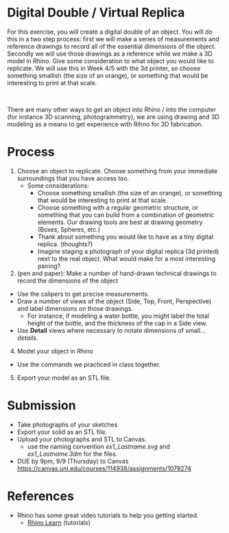 # Digital Double / Virtual Replica

For this exercise, you will create a digital double of an object. You will do this in a two step process: first we will make a series of measurements and reference drawings to record all of the essential dimensions of the object. Secondly we will use those drawings as a reference while we make a 3D model in Rhino. Give some consideration to what object you would like to replicate. We will use this in Week 4/5 with the 3d printer, so choose something smallish (the size of an orange), or something that would be interesting to print at that scale. 

<br>

There are many other ways to get an object into Rhino / into the computer (for instance 3D scanning, photogrammetry), we are using drawing and 3D modeling as a means to get experience with Rihno for 3D fabrication.

# Process
1. Choose an object to replicate. Choose something from your immediate surroundings that you have access too.
   - Some considerations: 
     - Choose something smallish (the size of an orange), or something that would be interesting to print at that scale.
     - Choose something with a regular geometric structure, or something that you can build from a combination of geometric elements. Our drawing tools are best at drawing geometry (Boxes, Spheres, etc.)
     - Thank about something you would like to have as a tiny digital replica. (thoughts?) 
     - Imagine staging a photograph of your digital replica (3d printed) next to the real object. What would make for a most interesting pairing?
3. (pen and paper): Make a number of hand-drawn technical drawings to record the dimensions of the object
  - Use the calipers to get precise measurements. 
  - Draw a number of views of the object (Side, Top, Front, Perspective) and label dimensions on those drawings. 
    - For instance, if modeling a water bottle, you might label the total height of the bottle, and the thickness of the cap in a Side view.
  - Use __Detail__ views where necessary to notate dimensions of small... _details_.
4. Model your object in Rhino
  - Use the commands we practiced in class together.
5. Export your model as an STL file.

# Submission
- Take photographs of your sketches
- Export your solid as an STL file.
- Upload your photographs and STL to Canvas.
  - use the naming convention _ex1_Lastname.svg_ and _ex1_Lastname.3dm_ for the files.
- DUE by 9pm, 9/9 (Thursday) to Canvas https://canvas.unl.edu/courses/114938/assignments/1079274

# References
- Rhino has some great video tutorials to help you getting started. 
  - [Rhino Learn](https://www.rhino3d.com/learn/?keyword=kind:%20rhino_win) (tutorials)
